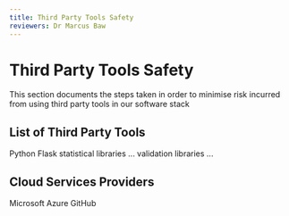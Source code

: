 ```yaml
---
title: Third Party Tools Safety
reviewers: Dr Marcus Baw
---
```


# Third Party Tools Safety

This section documents the steps taken in order to minimise risk incurred from using third party tools in our software stack

## List of Third Party Tools

Python 
Flask
statistical libraries ...
validation libraries ...

## Cloud Services Providers

Microsoft Azure
GitHub
